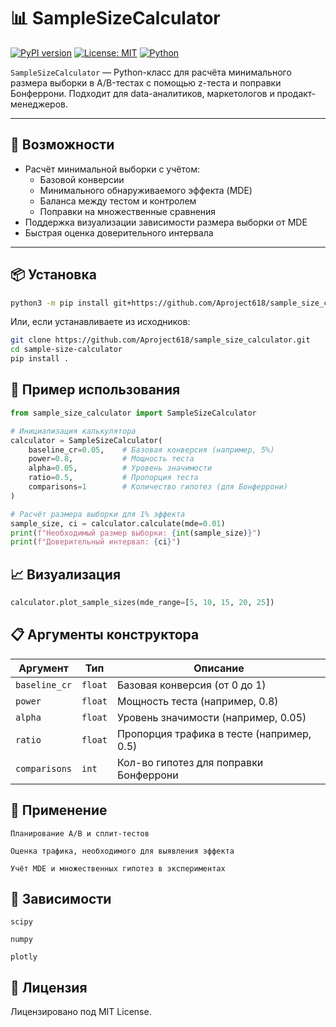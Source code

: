# 📊 SampleSizeCalculator

[![PyPI version](https://img.shields.io/pypi/v/sample-size-calculator.svg)](https://pypi.org/project/sample-size-calculator/)
[![License: MIT](https://img.shields.io/badge/License-MIT-yellow.svg)](https://opensource.org/licenses/MIT)
[![Python](https://img.shields.io/badge/Python-3.7%2B-blue)](https://www.python.org/)

`SampleSizeCalculator` — Python-класс для расчёта минимального размера выборки в A/B-тестах с помощью z-теста и поправки Бонферрони. Подходит для data-аналитиков, маркетологов и продакт-менеджеров.

---

## 🚀 Возможности

- Расчёт минимальной выборки с учётом:
  - Базовой конверсии
  - Минимального обнаруживаемого эффекта (MDE)
  - Баланса между тестом и контролем
  - Поправки на множественные сравнения
- Поддержка визуализации зависимости размера выборки от MDE
- Быстрая оценка доверительного интервала

---

## 📦 Установка

```bash
python3 -m pip install git+https://github.com/Aproject618/sample_size_calculator.git
```

Или, если устанавливаете из исходников:

```bash
git clone https://github.com/Aproject618/sample_size_calculator.git
cd sample-size-calculator
pip install .
```

## 🧪 Пример использования
```Python
from sample_size_calculator import SampleSizeCalculator

# Инициализация калькулятора
calculator = SampleSizeCalculator(
    baseline_cr=0.05,    # Базовая конверсия (например, 5%)
    power=0.8,           # Мощность теста
    alpha=0.05,          # Уровень значимости
    ratio=0.5,           # Пропорция теста
    comparisons=1        # Количество гипотез (для Бонферрони)
)

# Расчёт размера выборки для 1% эффекта
sample_size, ci = calculator.calculate(mde=0.01)
print(f"Необходимый размер выборки: {int(sample_size)}")
print(f"Доверительный интервал: {ci}")
```

## 📈 Визуализация
```Python
calculator.plot_sample_sizes(mde_range=[5, 10, 15, 20, 25])
```
## 📋 Аргументы конструктора
| Аргумент      | Тип     | Описание                                  |
| ------------- | ------- | ----------------------------------------- |
| `baseline_cr` | `float` | Базовая конверсия (от 0 до 1)             |
| `power`       | `float` | Мощность теста (например, 0.8)            |
| `alpha`       | `float` | Уровень значимости (например, 0.05)       |
| `ratio`       | `float` | Пропорция трафика в тесте (например, 0.5) |
| `comparisons` | `int`   | Кол-во гипотез для поправки Бонферрони    |

## 📌 Применение

    Планирование A/B и сплит-тестов

    Оценка трафика, необходимого для выявления эффекта

    Учёт MDE и множественных гипотез в экспериментах

## 🔧 Зависимости

    scipy

    numpy

    plotly

## 🧾 Лицензия

Лицензировано под MIT License.